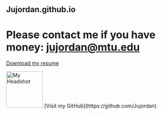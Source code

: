 ## Jujordan.github.io
# Please contact me if you have money: jujordan@mtu.edu


[Download my resume](Jordan%20Justin%20Resume%2009-24-2024%202.pdf)

<img src="{{ Jujordan.github.io }}/MTU_headshot.jpg" alt="My Headshot" width="100" height="auto">
[Visit my GitHub](https://github.com/Jujordan)


